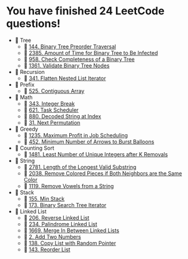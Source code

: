 # You have finished 24 LeetCode questions!

- 📁 Tree
  - 📄 [144. Binary Tree Preorder Traversal](https://github.com/YuxuanZhao23/myLeetCode/blob/main/Tree/144.%20Binary%20Tree%20Preorder%20Traversal.ipynb)
  - 📄 [2385. Amount of Time for Binary Tree to Be Infected](https://github.com/YuxuanZhao23/myLeetCode/blob/main/Tree/2385.%20Amount%20of%20Time%20for%20Binary%20Tree%20to%20Be%20Infected.ipynb)
  - 📄 [958. Check Completeness of a Binary Tree](https://github.com/YuxuanZhao23/myLeetCode/blob/main/Tree/958.%20Check%20Completeness%20of%20a%20Binary%20Tree.ipynb)
  - 📄 [1361. Validate Binary Tree Nodes](https://github.com/YuxuanZhao23/myLeetCode/blob/main/Tree/1361.%20Validate%20Binary%20Tree%20Nodes.ipynb)
- 📁 Recursion
  - 📄 [341. Flatten Nested List Iterator](https://github.com/YuxuanZhao23/myLeetCode/blob/main/Recursion/341.%20Flatten%20Nested%20List%20Iterator.ipynb)
- 📁 Prefix
  - 📄 [525. Contiguous Array](https://github.com/YuxuanZhao23/myLeetCode/blob/main/Prefix/525.%20Contiguous%20Array.ipynb)
- 📁 Math
  - 📄 [343. Integer Break](https://github.com/YuxuanZhao23/myLeetCode/blob/main/Math/343.%20Integer%20Break.ipynb)
  - 📄 [621. Task Scheduler](https://github.com/YuxuanZhao23/myLeetCode/blob/main/Math/621.%20Task%20Scheduler.ipynb)
  - 📄 [880. Decoded String at Index](https://github.com/YuxuanZhao23/myLeetCode/blob/main/Math/880.%20Decoded%20String%20at%20Index.ipynb)
  - 📄 [31. Next Permutation](https://github.com/YuxuanZhao23/myLeetCode/blob/main/Math/31.%20Next%20Permutation.ipynb)
- 📁 Greedy
  - 📄 [1235. Maximum Profit in Job Scheduling](https://github.com/YuxuanZhao23/myLeetCode/blob/main/Greedy/1235.%20Maximum%20Profit%20in%20Job%20Scheduling.ipynb)
  - 📄 [452. Minimum Number of Arrows to Burst Balloons](https://github.com/YuxuanZhao23/myLeetCode/blob/main/Greedy/452.%20Minimum%20Number%20of%20Arrows%20to%20Burst%20Balloons.ipynb)
- 📁 Counting Sort
  - 📄 [1481. Least Number of Unique Integers after K Removals](https://github.com/YuxuanZhao23/myLeetCode/blob/main/Counting%20Sort/1481.%20Least%20Number%20of%20Unique%20Integers%20after%20K%20Removals.ipynb)
- 📁 String
  - 📄 [2781. Length of the Longest Valid Substring](https://github.com/YuxuanZhao23/myLeetCode/blob/main/String/2781.%20Length%20of%20the%20Longest%20Valid%20Substring.ipynb)
  - 📄 [2038. Remove Colored Pieces if Both Neighbors are the Same Color](https://github.com/YuxuanZhao23/myLeetCode/blob/main/String/2038.%20Remove%20Colored%20Pieces%20if%20Both%20Neighbors%20are%20the%20Same%20Color.ipynb)
  - 📄 [1119. Remove Vowels from a String](https://github.com/YuxuanZhao23/myLeetCode/blob/main/String/1119.%20Remove%20Vowels%20from%20a%20String.ipynb)
- 📁 Stack
  - 📄 [155. Min Stack](https://github.com/YuxuanZhao23/myLeetCode/blob/main/Stack/155.%20Min%20Stack.ipynb)
  - 📄 [173. Binary Search Tree Iterator](https://github.com/YuxuanZhao23/myLeetCode/blob/main/Stack/173.%20Binary%20Search%20Tree%20Iterator.ipynb)
- 📁 Linked List
  - 📄 [206. Reverse Linked List](https://github.com/YuxuanZhao23/myLeetCode/blob/main/Linked%20List/206.%20Reverse%20Linked%20List.ipynb)
  - 📄 [234. Palindrome Linked List](https://github.com/YuxuanZhao23/myLeetCode/blob/main/Linked%20List/234.%20Palindrome%20Linked%20List.ipynb)
  - 📄 [1669. Merge In Between Linked Lists](https://github.com/YuxuanZhao23/myLeetCode/blob/main/Linked%20List/1669.%20Merge%20In%20Between%20Linked%20Lists.ipynb)
  - 📄 [2. Add Two Numbers](https://github.com/YuxuanZhao23/myLeetCode/blob/main/Linked%20List/2.%20Add%20Two%20Numbers.ipynb)
  - 📄 [138. Copy List with Random Pointer](https://github.com/YuxuanZhao23/myLeetCode/blob/main/Linked%20List/138.%20Copy%20List%20with%20Random%20Pointer.ipynb)
  - 📄 [143. Reorder List](https://github.com/YuxuanZhao23/myLeetCode/blob/main/Linked%20List/143.%20Reorder%20List.ipynb)


